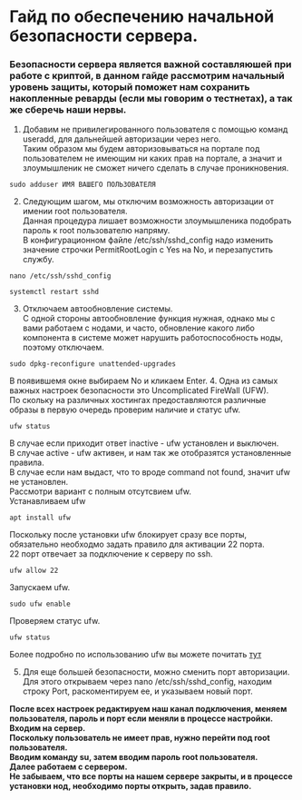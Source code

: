 # Гайд по обеспечению начальной безопасности сервера.
### Безопасности сервера является важной составляюшей при работе с криптой, в данном гайде рассмотрим начальный уровень защиты, который поможет нам сохранить накопленные реварды (если мы говорим о тестнетах), а так же сберечь наши нервы.
1. Добавим не привилегированного пользователя с помощью команд useradd, для дальнейшей авторизации через него. </br>
   Таким образом мы будем авторизовываться на портале под пользователем не имеющим ни каких прав на портале, а значит и злоумышленик не сможет ничего сделать в случае проникновения.
```
sudo adduser ИМЯ ВАШЕГО ПОЛЬЗОВАТЕЛЯ
```
2. Следующим шагом, мы отключим возможность авторизации от имении root пользователя. </br>
Данная процедура лишает возможности злоумышленика подобрать пароль к root пользователю напряму. </br>
В конфигурационном файле /etc/ssh/sshd_config надо изменить значение строчки PermitRootLogin с Yes на No, и перезапустить службу.
```
nano /etc/ssh/sshd_config
```
```
systemctl restart sshd
```
3. Отключаем автообновление системы. </br>
С одной стороны автообновление функция нужная, однако мы с вами работаем с нодами, и часто, обновление какого либо компонента в системе может нарушить работоспособность ноды, поэтому отключаем.
```
sudo dpkg-reconfigure unattended-upgrades
```
В появившемя окне выбираем No и кликаем Enter.
4. Одна из самых важных настроек безопасности это Uncomplicated FireWall (UFW). </br>
По скольку на различных хостингах предоставляются различные образы в первую очередь проверим наличие и статус ufw.
```
ufw status
```
В случае если приходит ответ inactive - ufw установлен и выключен. </br>
В случае active - ufw активен, и нам так же отобразятся установленные правила. </br>
В случае если нам выдаст, что то вроде command not found, значит ufw не установлен. </br>
Рассмотри вариант с полным отсутсвием ufw. </br>
Устанавливаем ufw
```
apt install ufw
```
Поскольку после установки ufw блокирует сразу все порты, обязательно необходмо задать правило для активации 22 порта.</br>
22 порт отвечает за подключение к серверу по ssh.
```
ufw allow 22
```
Запускаем ufw.
```
sudo ufw enable
```
Проверяем статус ufw.
```
ufw status
```
Более подробно по использованию ufw вы можете почитать [тут](https://losst.pro/nastrojka-ufw-ubuntu)

5. Для еще большей безопасности, можно сменить порт авторизации.</br>
Для этого открываем через nano /etc/ssh/sshd_config, находим строку Port, раскоментируем ее, и указываем новый порт.</br>

**После всех настроек редактируем наш канал подключения, меняем пользователя, пароль и порт если меняли в процессе настройки.**</br>
**Входим на сервер.**</br>
**Поскольку пользователь не имеет прав, нужно перейти под root пользователя.** </br>
**Вводим команду su, затем вводим пароль root пользователя.** </br>
**Далее работаем с сервером.** </br>
**Не забываем, что все порты на нашем сервере закрыты, и в процессе установки нод, необходимо порты открыть, задав правило.** </br>
